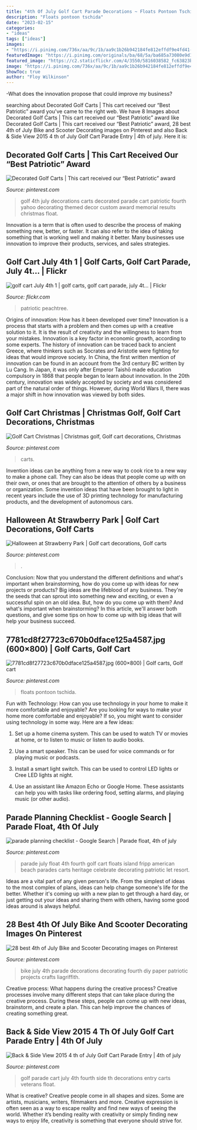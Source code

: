 ```yaml
---
title: "4th Of July Golf Cart Parade Decorations ~ Floats Pontoon Tschida"
description: "Floats pontoon tschida"
date: "2023-02-15"
categories:
- "ideas"
tags: ["ideas"]
images:
- "https://i.pinimg.com/736x/aa/9c/1b/aa9c1b26b942184fe812effdf9e4fd41--bike-decorations-bike-parade.jpg"
featuredImage: "https://i.pinimg.com/originals/ba/68/5a/ba685a73080e9d15d19cc653278b411b.jpg"
featured_image: "https://c2.staticflickr.com/4/3550/5816038582_fc63823b4a_b.jpg"
image: "https://i.pinimg.com/736x/aa/9c/1b/aa9c1b26b942184fe812effdf9e4fd41--bike-decorations-bike-parade.jpg"
ShowToc: true
author: "Floy Wilkinson"
---
```



-What does the innovation propose that could improve my business?

	

		
searching about Decorated Golf Carts | This cart received our “Best Patriotic” award you've came to the right web. We have 8 Images about Decorated Golf Carts | This cart received our “Best Patriotic” award like Decorated Golf Carts | This cart received our “Best Patriotic” award, 28 best 4th of July Bike and Scooter Decorating images on Pinterest and also Back &amp; Side View 2015 4 th of July Golf Cart Parade Entry | 4th of july. Here it is:
		
    
## Decorated Golf Carts | This Cart Received Our “Best Patriotic” Award

<img loading=lazy src="https://i.pinimg.com/originals/d6/14/f7/d614f7a1c3fc558605c0d2a95724b555.jpg" onerror="this.onerror=null;this.src='https://tse1.mm.bing.net/th?id=OIP.Vdc9gM9o0S5ZKkqYqPJJKAHaFj&amp;pid=15.1';" alt="Decorated Golf Carts | This cart received our “Best Patriotic” award">

_Source: pinterest.com_

>golf 4th july decorations carts decorated parade cart patriotic fourth yahoo decorating themed decor custom award memorial results christmas float. 

	

Innovation is a term that is often used to describe the process of making something new, better, or faster. It can also refer to the idea of taking something that is working well and making it better. Many businesses use innovation to improve their products, services, and sales strategies.

    
## Golf Cart July 4th 1 | Golf Carts, Golf Cart Parade, July 4t… | Flickr

<img loading=lazy src="https://c2.staticflickr.com/4/3550/5816038582_fc63823b4a_b.jpg" onerror="this.onerror=null;this.src='https://tse2.mm.bing.net/th?id=OIP._ZBppR_Y-9HJAqV3vsbKIAHaE6&amp;pid=15.1';" alt="golf cart July 4th 1 | golf carts, golf cart parade, july 4t… | Flickr">

_Source: flickr.com_

>patriotic peachtree. 

	

Origins of innovation: How has it been developed over time?
Innovation is a process that starts with a problem and then comes up with a creative solution to it. It is the result of creativity and the willingness to learn from your mistakes. Innovation is a key factor in economic growth, according to some experts. The history of innovation can be traced back to ancient Greece, where thinkers such as Socrates and Aristotle were fighting for ideas that would improve society. In China, the first written mention of innovation can be found in an account from the 3rd century BC written by Lu Cang. In Japan, it was only after Emperor Taishō made education compulsory in 1868 that people began to learn about innovation. In the 20th century, innovation was widely accepted by society and was considered part of the natural order of things. However, during World Wars II, there was a major shift in how innovation was viewed by both sides.

    
## Golf Cart Christmas | Christmas Golf, Golf Cart Decorations, Christmas

<img loading=lazy src="https://i.pinimg.com/originals/60/32/e4/6032e46539c2ce85a003633046272496.jpg" onerror="this.onerror=null;this.src='https://tse4.mm.bing.net/th?id=OIP.byvhMxZ4CRT-YKiRpFSvKwHaLH&amp;pid=15.1';" alt="Golf Cart Christmas | Christmas golf, Golf cart decorations, Christmas">

_Source: pinterest.com_

>carts. 

	

Invention ideas can be anything from a new way to cook rice to a new way to make a phone call. They can also be ideas that people come up with on their own, or ones that are brought to the attention of others by a business or organization. Some invention ideas that have been brought to light in recent years include the use of 3D printing technology for manufacturing products, and the development of autonomous cars.

    
## Halloween At Strawberry Park | Golf Cart Decorations, Golf Carts

<img loading=lazy src="https://i.pinimg.com/736x/40/56/1f/40561f04a055cef933309c56a03e1646.jpg" onerror="this.onerror=null;this.src='https://tse1.mm.bing.net/th?id=OIP.zQXdd-jCor1wAoLTagytoAHaJ3&amp;pid=15.1';" alt="Halloween at Strawberry Park | Golf cart decorations, Golf carts">

_Source: pinterest.com_

>. 

	

Conclusion: Now that you understand the different definitions and what's important when brainstorming, how do you come up with ideas for new projects or products?
Big ideas are the lifeblood of any business. They're the seeds that can sprout into something new and exciting, or even a successful spin on an old idea. But, how do you come up with them? And what's important when brainstorming? In this article, we'll answer both questions, and give some tips on how to come up with big ideas that will help your business succeed.

    
## 7781cd8f27723c670b0dface125a4587.jpg (600×800) | Golf Carts, Golf Cart

<img loading=lazy src="https://i.pinimg.com/600x/77/81/cd/7781cd8f27723c670b0dface125a4587.jpg" onerror="this.onerror=null;this.src='https://tse4.mm.bing.net/th?id=OIP.5Kf8og-Z5PLohWtJMr0VoAHaJ4&amp;pid=15.1';" alt="7781cd8f27723c670b0dface125a4587.jpg (600×800) | Golf carts, Golf cart">

_Source: pinterest.com_

>floats pontoon tschida. 

	

Fun with Technology: How can you use technology in your home to make it more comfortable and enjoyable?
Are you looking for ways to make your home more comfortable and enjoyable? If so, you might want to consider using technology in some way. Here are a few ideas:
1. Set up a home cinema system. This can be used to watch TV or movies at home, or to listen to music or listen to audio books.

2. Use a smart speaker. This can be used for voice commands or for playing music or podcasts.

3. Install a smart light switch. This can be used to control LED lights or Cree LED lights at night.

4. Use an assistant like Amazon Echo or Google Home. These assistants can help you with tasks like ordering food, setting alarms, and playing music (or other audio).

    
## Parade Planning Checklist - Google Search | Parade Float, 4th Of July

<img loading=lazy src="https://i.pinimg.com/originals/ba/68/5a/ba685a73080e9d15d19cc653278b411b.jpg" onerror="this.onerror=null;this.src='https://tse1.mm.bing.net/th?id=OIP.UTpOm5omudVEZHGOjQ6x3wHaE7&amp;pid=15.1';" alt="parade planning checklist - Google Search | Parade float, 4th of july">

_Source: pinterest.com_

>parade july float 4th fourth golf cart floats island fripp american beach parades carts heritage celebrate decorating patriotic let resort. 

	

Ideas are a vital part of any given person's life. From the simplest of ideas to the most complex of plans, ideas can help change someone's life for the better. Whether it's coming up with a new plan to get through a hard day, or just getting out your ideas and sharing them with others, having some good ideas around is always helpful.

    
## 28 Best 4th Of July Bike And Scooter Decorating Images On Pinterest

<img loading=lazy src="https://i.pinimg.com/736x/aa/9c/1b/aa9c1b26b942184fe812effdf9e4fd41--bike-decorations-bike-parade.jpg" onerror="this.onerror=null;this.src='https://tse1.mm.bing.net/th?id=OIP.fvLQXHzVIy3QM-bfspdnWwHaKv&amp;pid=15.1';" alt="28 best 4th of July Bike and Scooter Decorating images on Pinterest">

_Source: pinterest.com_

>bike july 4th parade decorations decorating fourth diy paper patriotic projects crafts liagriffith. 

	

Creative process: What happens during the creative process?
Creative processes involve many different steps that can take place during the creative process. During these steps, people can come up with new ideas, brainstorm, and create a plan. This can help improve the chances of creating something great.

    
## Back &amp; Side View 2015 4 Th Of July Golf Cart Parade Entry | 4th Of July

<img loading=lazy src="https://i.pinimg.com/originals/d5/f8/74/d5f874d9f1aaacf02e3e3f849bd13ba5.jpg" onerror="this.onerror=null;this.src='https://tse2.mm.bing.net/th?id=OIP.lAOpNJ_MMJgJMQQxaR0qGQHaJ4&amp;pid=15.1';" alt="Back &amp; Side View 2015 4 th of July Golf Cart Parade Entry | 4th of july">

_Source: pinterest.com_

>golf parade cart july 4th fourth side th decorations entry carts veterans float. 

	

What is creative?
Creative people come in all shapes and sizes. Some are artists, musicians, writers, filmmakers and more. Creative expression is often seen as a way to escape reality and find new ways of seeing the world. Whether it’s bending reality with creativity or simply finding new ways to enjoy life, creativity is something that everyone should strive for.

